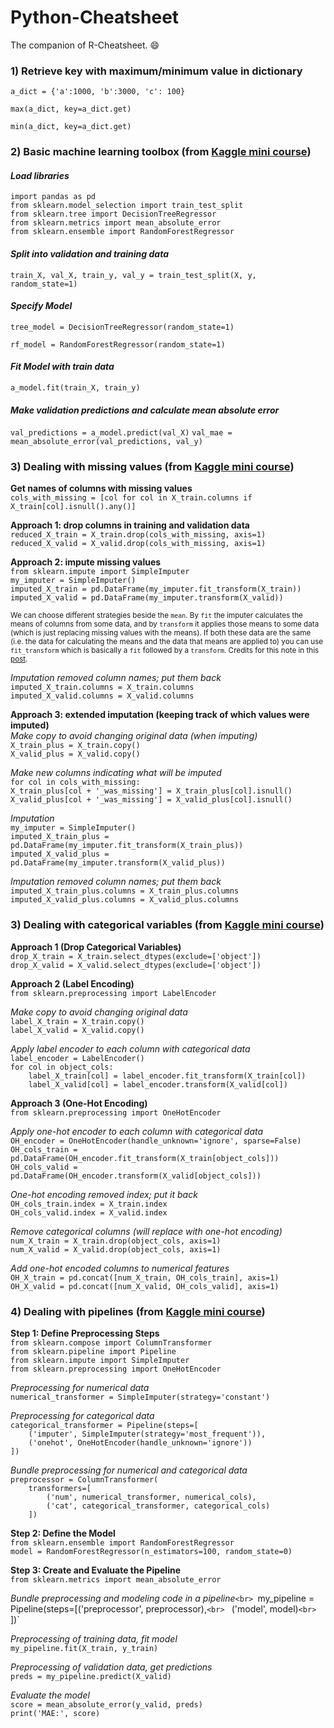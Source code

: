# Python-Cheatsheet

The companion of R-Cheatsheet. :smile:

### 1) Retrieve key with maximum/minimum value in dictionary
`a_dict = {'a':1000, 'b':3000, 'c': 100}`

`max(a_dict, key=a_dict.get)`

`min(a_dict, key=a_dict.get)`
<br>

### 2) Basic machine learning toolbox (from [Kaggle mini course](https://www.kaggle.com/learn/overview))

#### *Load libraries*
`import pandas as pd`<br>
`from sklearn.model_selection import train_test_split`<br>
`from sklearn.tree import DecisionTreeRegressor`<br>
`from sklearn.metrics import mean_absolute_error`<br>
`from sklearn.ensemble import RandomForestRegressor`<br>

#### *Split into validation and training data*
`train_X, val_X, train_y, val_y = train_test_split(X, y, random_state=1)`

#### *Specify Model*
`tree_model = DecisionTreeRegressor(random_state=1)`

`rf_model = RandomForestRegressor(random_state=1)`

#### *Fit Model with train data*
`a_model.fit(train_X, train_y)`

#### *Make validation predictions and calculate mean absolute error*
`val_predictions = a_model.predict(val_X)`
`val_mae = mean_absolute_error(val_predictions, val_y)`

### 3) Dealing with missing values (from [Kaggle mini course](https://www.kaggle.com/learn/overview))

**Get names of columns with missing values**<br>
`cols_with_missing = [col for col in X_train.columns if X_train[col].isnull().any()]`

**Approach 1: drop columns in training and validation data**<br>
`reduced_X_train = X_train.drop(cols_with_missing, axis=1)`<br>
`reduced_X_valid = X_valid.drop(cols_with_missing, axis=1)`<br>

**Approach 2: impute missing values**<br>
`from sklearn.impute import SimpleImputer`<br>
`my_imputer = SimpleImputer()`<br>
`imputed_X_train = pd.DataFrame(my_imputer.fit_transform(X_train))`<br>
`imputed_X_valid = pd.DataFrame(my_imputer.transform(X_valid))`<br>

<sub>We can choose different strategies beside the `mean`. By `fit` the imputer calculates the means of columns from some data, and by `transform` it applies those means to some data (which is just replacing missing values with the means). If both these data are the same (i.e. the data for calculating the means and the data that means are applied to) you can use `fit_transform` which is basically a `fit` followed by a `transform`. Credits for this note in this [post](https://datascience.stackexchange.com/questions/12321/difference-between-fit-and-fit-transform-in-scikit-learn-models).</sub>

*Imputation removed column names; put them back*<br>
`imputed_X_train.columns = X_train.columns`<br>
`imputed_X_valid.columns = X_valid.columns`<br>

**Approach 3: extended imputation (keeping track of which values were imputed)**<br>
*Make copy to avoid changing original data (when imputing)*<br>
`X_train_plus = X_train.copy()`<br>
`X_valid_plus = X_valid.copy()`<br>

*Make new columns indicating what will be imputed*<br>
`for col in cols_with_missing:`<br>
    `X_train_plus[col + '_was_missing'] = X_train_plus[col].isnull()`<br>
    `X_valid_plus[col + '_was_missing'] = X_valid_plus[col].isnull()`<br>

*Imputation*<br>
`my_imputer = SimpleImputer()`<br>
`imputed_X_train_plus = pd.DataFrame(my_imputer.fit_transform(X_train_plus))`<br>
`imputed_X_valid_plus = pd.DataFrame(my_imputer.transform(X_valid_plus))`<br>

*Imputation removed column names; put them back*<br>
`imputed_X_train_plus.columns = X_train_plus.columns`<br>
`imputed_X_valid_plus.columns = X_valid_plus.columns`<br>

### 3) Dealing with categorical variables (from [Kaggle mini course](https://www.kaggle.com/learn/overview))

**Approach 1 (Drop Categorical Variables)**<br>
`drop_X_train = X_train.select_dtypes(exclude=['object'])`<br>
`drop_X_valid = X_valid.select_dtypes(exclude=['object'])`<br>

**Approach 2 (Label Encoding)**<br>
`from sklearn.preprocessing import LabelEncoder`<br>

*Make copy to avoid changing original data*<br> 
`label_X_train = X_train.copy()`<br>
`label_X_valid = X_valid.copy()`<br>

*Apply label encoder to each column with categorical data*<br>
`label_encoder = LabelEncoder()`<br>
`for col in object_cols:`<br>
`    label_X_train[col] = label_encoder.fit_transform(X_train[col])`<br>
`    label_X_valid[col] = label_encoder.transform(X_valid[col])`<br>

**Approach 3 (One-Hot Encoding)**<br>
`from sklearn.preprocessing import OneHotEncoder`<br>

*Apply one-hot encoder to each column with categorical data*<br>
`OH_encoder = OneHotEncoder(handle_unknown='ignore', sparse=False)`<br>
`OH_cols_train = pd.DataFrame(OH_encoder.fit_transform(X_train[object_cols]))`<br>
`OH_cols_valid = pd.DataFrame(OH_encoder.transform(X_valid[object_cols]))`<br>

*One-hot encoding removed index; put it back*<br>
`OH_cols_train.index = X_train.index`<br>
`OH_cols_valid.index = X_valid.index`<br>

*Remove categorical columns (will replace with one-hot encoding)*<br>
`num_X_train = X_train.drop(object_cols, axis=1)`<br>
`num_X_valid = X_valid.drop(object_cols, axis=1)`<br>

*Add one-hot encoded columns to numerical features*<br>
`OH_X_train = pd.concat([num_X_train, OH_cols_train], axis=1)`<br>
`OH_X_valid = pd.concat([num_X_valid, OH_cols_valid], axis=1)`<br>

### 4) Dealing with pipelines (from [Kaggle mini course](https://www.kaggle.com/learn/overview))

**Step 1: Define Preprocessing Steps**<br>
`from sklearn.compose import ColumnTransformer`<br>
`from sklearn.pipeline import Pipeline`<br>
`from sklearn.impute import SimpleImputer`<br>
`from sklearn.preprocessing import OneHotEncoder`<br>

*Preprocessing for numerical data*<br>
`numerical_transformer = SimpleImputer(strategy='constant')`<br>

*Preprocessing for categorical data*<br>
`categorical_transformer = Pipeline(steps=[`<br>
`    ('imputer', SimpleImputer(strategy='most_frequent')),`<br>
`    ('onehot', OneHotEncoder(handle_unknown='ignore'))`<br>
`])`<br>

*Bundle preprocessing for numerical and categorical data*<br>
`preprocessor = ColumnTransformer(`<br>
`    transformers=[`<br>
`        ('num', numerical_transformer, numerical_cols),`<br>
`        ('cat', categorical_transformer, categorical_cols)`<br>
`    ])`<br>

**Step 2: Define the Model**<br>
`from sklearn.ensemble import RandomForestRegressor`<br>
`model = RandomForestRegressor(n_estimators=100, random_state=0)`<br>

**Step 3: Create and Evaluate the Pipeline**<br>
`from sklearn.metrics import mean_absolute_error`<br>

*Bundle preprocessing and modeling code in a pipeline*`<br>
`my_pipeline = Pipeline(steps=[('preprocessor', preprocessor),`<br>
`                              ('model', model)`<br>
`                             ])`<br>

*Preprocessing of training data, fit model*<br>
`my_pipeline.fit(X_train, y_train)`<br>

*Preprocessing of validation data, get predictions*<br>
`preds = my_pipeline.predict(X_valid)`<br>

*Evaluate the model*<br>
`score = mean_absolute_error(y_valid, preds)`<br>
`print('MAE:', score)`<br>


